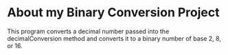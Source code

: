 # About my Binary Conversion Project
 This program converts a decimal number passed into the decimalConversion method and converts it to a binary number of base 2, 8, or 16. 
